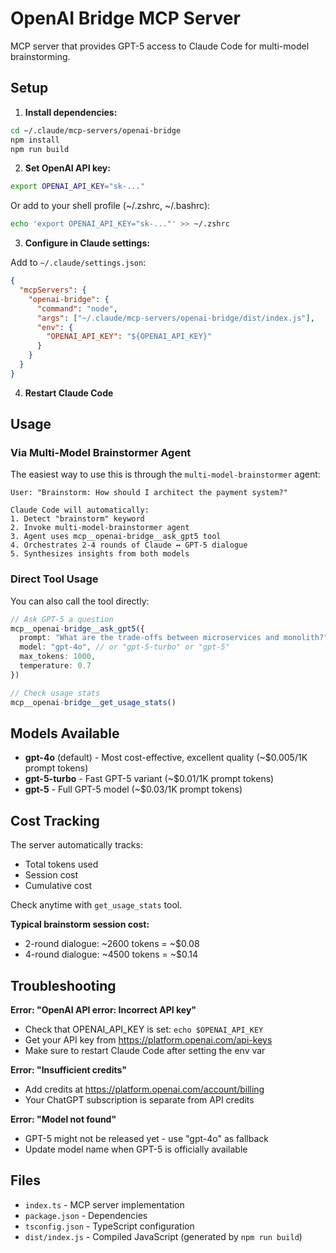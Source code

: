 # OpenAI Bridge MCP Server

MCP server that provides GPT-5 access to Claude Code for multi-model brainstorming.

## Setup

1. **Install dependencies:**
```bash
cd ~/.claude/mcp-servers/openai-bridge
npm install
npm run build
```

2. **Set OpenAI API key:**
```bash
export OPENAI_API_KEY="sk-..."
```

Or add to your shell profile (~/.zshrc, ~/.bashrc):
```bash
echo 'export OPENAI_API_KEY="sk-..."' >> ~/.zshrc
```

3. **Configure in Claude settings:**

Add to `~/.claude/settings.json`:
```json
{
  "mcpServers": {
    "openai-bridge": {
      "command": "node",
      "args": ["~/.claude/mcp-servers/openai-bridge/dist/index.js"],
      "env": {
        "OPENAI_API_KEY": "${OPENAI_API_KEY}"
      }
    }
  }
}
```

4. **Restart Claude Code**

## Usage

### Via Multi-Model Brainstormer Agent

The easiest way to use this is through the `multi-model-brainstormer` agent:

```
User: "Brainstorm: How should I architect the payment system?"

Claude Code will automatically:
1. Detect "brainstorm" keyword
2. Invoke multi-model-brainstormer agent
3. Agent uses mcp__openai-bridge__ask_gpt5 tool
4. Orchestrates 2-4 rounds of Claude ↔ GPT-5 dialogue
5. Synthesizes insights from both models
```

### Direct Tool Usage

You can also call the tool directly:

```typescript
// Ask GPT-5 a question
mcp__openai-bridge__ask_gpt5({
  prompt: "What are the trade-offs between microservices and monolith?",
  model: "gpt-4o", // or "gpt-5-turbo" or "gpt-5"
  max_tokens: 1000,
  temperature: 0.7
})

// Check usage stats
mcp__openai-bridge__get_usage_stats()
```

## Models Available

- **gpt-4o** (default) - Most cost-effective, excellent quality (~$0.005/1K prompt tokens)
- **gpt-5-turbo** - Fast GPT-5 variant (~$0.01/1K prompt tokens)
- **gpt-5** - Full GPT-5 model (~$0.03/1K prompt tokens)

## Cost Tracking

The server automatically tracks:
- Total tokens used
- Session cost
- Cumulative cost

Check anytime with `get_usage_stats` tool.

**Typical brainstorm session cost:**
- 2-round dialogue: ~2600 tokens = ~$0.08
- 4-round dialogue: ~4500 tokens = ~$0.14

## Troubleshooting

**Error: "OpenAI API error: Incorrect API key"**
- Check that OPENAI_API_KEY is set: `echo $OPENAI_API_KEY`
- Get your API key from https://platform.openai.com/api-keys
- Make sure to restart Claude Code after setting the env var

**Error: "Insufficient credits"**
- Add credits at https://platform.openai.com/account/billing
- Your ChatGPT subscription is separate from API credits

**Error: "Model not found"**
- GPT-5 might not be released yet - use "gpt-4o" as fallback
- Update model name when GPT-5 is officially available

## Files

- `index.ts` - MCP server implementation
- `package.json` - Dependencies
- `tsconfig.json` - TypeScript configuration
- `dist/index.js` - Compiled JavaScript (generated by `npm run build`)
